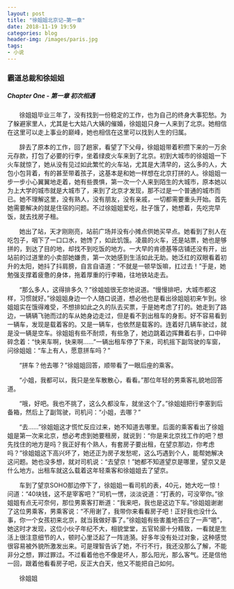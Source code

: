 ```yaml
---
layout: post
title: "徐姐姐北京记—第一章"
date: 2018-11-19 19:59
categories: blog
header-img: /images/paris.jpg
tags:
- 小说
---
```


### 霸道总裁和徐姐姐


##### Chapter One - 第一章 初次相遇

&#160; &#160; &#160; &#160;徐姐姐毕业三年了，没有找到一份稳定的工作，也为自己的终身大事犯愁。为了躲避家里人，尤其是七大姑八大姨的催婚，徐姐姐只身一人来到了北京。她相信在这里可以走上事业的巅峰，她也相信在这里可以找到人生的归属。

&#160; &#160; &#160; &#160;辞去了原本的工作，回了趟家，看望了下父母，徐姐姐带着积攒下来的一万余元存款，打包了必要的行李，坐着绿皮火车来到了北京。初到大城市的徐姐姐一下火车就惊了，她从没有见过如此繁忙的火车站，尤其是大清早的，这么多的人，大包小包背着，有的甚至带着孩子，这基本是和她一样想在北京打拼的人。徐姐姐一步一步小心翼翼地走着，她有些畏惧，第一次一个人来到陌生的大城市，原本她以为上大学的城市就是大城市了，来到了北京才发现，那不过是一个普通的城市而已。她不理解这里，没有熟人，没有朋友，没有亲戚，一切都需要重头开始。首先她需要解决的就是住宿的问题。不过徐姐姐爱吃，肚子饿了，她想着，先吃完早饭，就去找房子租。

&#160; &#160; &#160; &#160;她出了站，天才刚刚亮，站前广场并没有小摊点供她买早点。她看到了别人在吃包子，咽下了一口口水，她馋了，如此饥饿。凌晨的火车，还是站票，她也是够拼的，到达了目的地，却找不到吃饭的地方。一大早的肯德基等店铺还没有开，出站前的过道里的小卖部她嫌贵，第一次她感到生活如此无助。她泛红的双眼看着初升的太阳，她抖了抖肩膀，自言自语道：“不就是一顿早饭嘛，扛过去！”于是，她勉强支撑着疲惫的身体，拖着厚重的行李箱，往地铁站走去。

&#160; &#160; &#160; &#160;“那么多人，这得排多久？”徐姐姐很无奈地说道。“慢慢排吧，大城市都这样，习惯就好。”徐姐姐身边一个人随口说道，想必他也是看出徐姐姐初来乍到。徐姐姐实在饿得难受，不想排如此之久的队去买票，于是她考虑了打的。她走到了路边，一辆辆飞驰而过的车从她身边走过，但是看不到出租车的身影。好不容易看到一辆车，发现是载着客的。又是一辆车，也依然是载客的。连着好几辆车驶过，就是没一辆是空车。徐姐姐有些不耐烦，有些急了，她边跳着边挥舞着右手，口中碎碎念着：“快来车啊，快来啊……”一辆出租车停了下来，司机摇下副驾驶的车窗，问徐姐姐：“车上有人，愿意拼车吗？”

&#160; &#160; &#160; &#160;“拼车？他去哪？”徐姐姐回答，顺带看了一眼后座的乘客。

&#160; &#160; &#160; &#160;“小姐，我都可以，我只是坐车散散心，看看。”那位年轻的男乘客礼貌地回答道。

&#160; &#160; &#160; &#160;“哦，好吧。我也不挑了，这么久都没车，就坐这个了。”徐姐姐把行李塞到后备箱，然后上了副驾驶，司机问：“小姐，去哪？”

&#160; &#160; &#160; &#160;“去……”徐姐姐这才慌忙反应过来，她不知道去哪里。后面的乘客看出了徐姐姐是第一次来北京，想必考虑到她要租房，就说到：“你是来北京找工作的吧？想先找住的地方是吗？我正好有个熟人，有套房子要出租，在望京那边，你考虑吗？”徐姐姐这下高兴坏了，她还正为房子发愁呢，这么巧遇到个人，能帮她解决这问题。她也没多想，就对司机说：“去望京！”她都不知道望京是哪里，望京又是什么地方。出租车就这么载着这年轻乘客和徐姐姐去了望京。

&#160; &#160; &#160; &#160;车到了望京SOHO那边停下了，徐姐姐一看司机的表，40元，她大吃一惊！问道：“40块钱，这不是宰客吧？”司机一愣，淡淡说道：“打表的，可没宰你。”徐姐姐有点无可奈何，那位男乘客打断道：“我来吧，我也是这边下车。”徐姐姐谢谢了这位男乘客，男乘客说：“不用谢了，我带你来看看房子吧！正好我也没什么事，你一个女孩初来北京，就当我做好事了。”徐姐姐有些害羞地答应了一声“嗯”，她这时才发现，这位小伙子年纪不大，相貌堂堂，五官轮廓十分精致，一看就是生活上很注意细节的人，顿时心里泛起了一阵涟漪。好多年没有处过对象，这种感觉很容易被外貌所激发出来。可是理智告诉了她，不行不行，我还没那么了解，不能非分之想，罪过罪过。不过看着他也不像是坏人，那么阳光，那么客气。还是信他一回，跟着他看看房子吧，反正大白天，他又不能把自己如何。

&#160; &#160; &#160; &#160;徐姐姐
